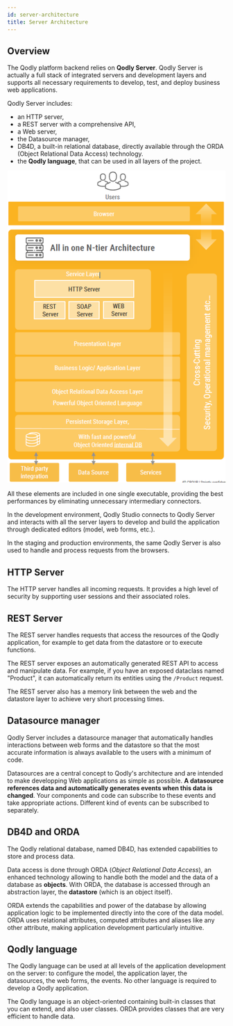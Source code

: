 ```yaml
---
id: server-architecture
title: Server Architecture
---
```


## Overview


The Qodly platform backend relies on **Qodly Server**. Qodly Server is actually a full stack of integrated servers and development layers and supports all necessary requirements to develop, test, and deploy business web applications. 

Qodly Server includes:

- an HTTP server,
- a REST server with a comprehensive API,
- a Web server,
- the Datasource manager,
- DB4D, a built-in relational database, directly available through the ORDA (Object Relational Data Access) technology. 
- the **Qodly language**, that can be used in all layers of the project. 


![full stack of servers](img/full-stack.png)



All these elements are included in one single executable, providing the best performances by eliminating unnecessary intermediary connectors.

In the development environment, Qodly Studio connects to Qodly Server and interacts with all the server layers to develop and build the application through dedicated editors (model, web forms, etc.).

In the staging and production environments, the same Qodly Server is also used to handle and process requests from the browsers. 

## HTTP Server

The HTTP server handles all incoming requests. It provides a high level of security by supporting user sessions and their associated roles. 

## REST Server

The REST server handles requests that access the resources of the Qodly application, for example to get data from the datastore or to execute functions.

The REST server exposes an automatically generated REST API to access and manipulate data. For example, if you have an exposed dataclass named "Product", it can automatically return its entities using the `/Product` request. 

The REST server also has a memory link between the web and the datastore layer to achieve very short processing times.

## Datasource manager

Qodly Server includes a datasource manager that automatically handles interactions between web forms and the datastore so that the most accurate information is always available to the users with a minimum of code. 

Datasources are a central concept to Qodly's architecture and are intended to make developping Web applications as simple as possible. **A datasource references data and automatically generates events when this data is changed**. Your components and code can subscribe to these events and take appropriate actions. Different kind of events can be subscribed to separately.


## DB4D and ORDA

The Qodly relational database, named DB4D, has extended capabilities to store and process data. 

Data access is done through ORDA (*Object Relational Data Access*), an enhanced technology allowing to handle both the model and the data of a database as **objects**. With ORDA, the database is accessed through an abstraction layer, the **datastore** (which is an object itself). 

ORDA extends the capabilities and power of the database by allowing application logic to be implemented directly into the core of the data model. ORDA uses relational attributes, computed attributes and aliases like any other attribute, making application development particularly intuitive.


## Qodly language

The Qodly language can be used at all levels of the application development on the server: to configure the model, the application layer, the datasources, the web forms, the events. No other language is required to develop a Qodly application. 

The Qodly language is an object-oriented containing built-in classes that you can extend, and also user classes. ORDA provides classes that are very efficient to handle data.  


